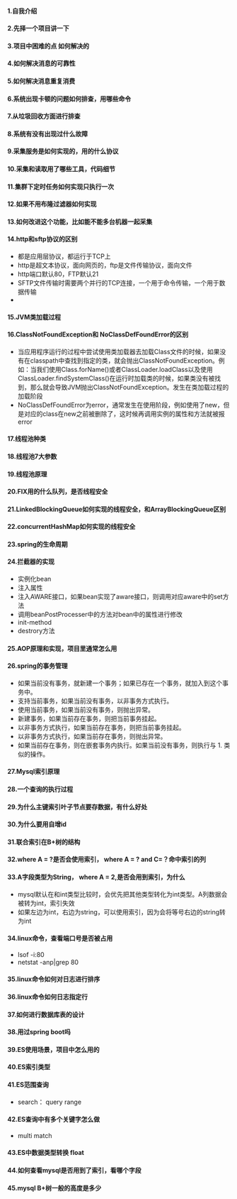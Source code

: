 #### 1.自我介绍
#### 2.先择一个项目讲一下
#### 3.项目中困难的点  如何解决的
#### 4.如何解决消息的可靠性
#### 5.如何解决消息重复消费
#### 6.系统出现卡顿的问题如何排查，用哪些命令
#### 7.从垃圾回收方面进行排查
#### 8.系统有没有出现过什么故障
#### 9.采集服务是如何实现的，用的什么协议
#### 10.采集和读取用了哪些工具，代码细节
#### 11.集群下定时任务如何实现只执行一次
#### 12.如果不用布隆过滤器如何实现
#### 13.如何改进这个功能，比如能不能多台机器一起采集
#### 14.http和sftp协议的区别
* 都是应用层协议，都运行于TCP上
* http是超文本协议，面向网页的，ftp是文件传输协议，面向文件
* http端口默认80，FTP默认21
* SFTP文件传输时需要两个并行的TCP连接，一个用于命令传输，一个用于数据传输
* 
#### 15.JVM类加载过程
#### 16.ClassNotFoundException和 NoClassDefFoundError的区别
* 当应用程序运行的过程中尝试使用类加载器去加载Class文件的时候，如果没有在classpath中查找到指定的类，就会抛出ClassNotFoundException。例如：当我们使用Class.forName()或者ClassLoader.loadClass以及使用ClassLoader.findSystemClass()在运行时加载类的时候，如果类没有被找到，那么就会导致JVM抛出ClassNotFoundException。发生在类加载过程的加载阶段
* NoClassDefFoundError为error，通常发生在使用阶段，例如使用了new，但是对应的class在new之前被删除了，这时候再调用实例的属性和方法就被报error
#### 17.线程池种类
#### 18.线程池7大参数
#### 19.线程池原理
#### 20.FIX用的什么队列，是否线程安全
#### 21.LinkedBlockingQueue如何实现的线程安全，和ArrayBlockingQueue区别
#### 22.concurrentHashMap如何实现的线程安全
#### 23.spring的生命周期
#### 24.拦截器的实现
* 实例化bean
* 注入属性
* 注入AWARE接口，如果bean实现了aware接口，则调用对应aware中的set方法
* 调用beanPostProcesser中的方法对bean中的属性进行修改
* init-method
* destrory方法
#### 25.AOP原理和实现，项目里通常怎么用
#### 26.spring的事务管理
* 如果当前没有事务，就新建一个事务；如果已存在一个事务，就加入到这个事务中。
* 支持当前事务，如果当前没有事务，以非事务方式执行。
* 使用当前事务，如果当前没有事务，则抛出异常。
* 新建事务，如果当前存在事务，则把当前事务挂起。
* 以非事务方式执行，如果当前存在事务，则把当前事务挂起。
* 以非事务方式执行，如果当前存在事务，则抛出异常。
* 如果当前存在事务，则在嵌套事务内执行。如果当前没有事务，则执行与 1. 类似的操作。
#### 27.Mysql索引原理
#### 28.一个查询的执行过程
#### 29.为什么主键索引叶子节点要存数据，有什么好处
#### 30.为什么要用自增id
#### 31.联合索引在B+树的结构
#### 32.where A = ?是否会使用索引， where A = ? and C=？命中索引的列
#### 33.A字段类型为String， where A = 2,是否会用到索引，为什么
* mysql默认在和int类型比较时，会优先把其他类型转化为int类型。A列数据会被转为int，索引失效
* 如果左边为int，右边为string，可以使用索引，因为会将等号右边的string转为int
#### 34.linux命令，查看端口号是否被占用
* lsof -i:80
* netstat -anp|grep 80 
#### 35.linux命令如何对日志进行排序
#### 36.linux命令如何日志指定行
#### 37.如何进行数据库表的设计
#### 38.用过spring boot吗
#### 39.ES使用场景，项目中怎么用的
#### 40.ES索引类型
#### 41.ES范围查询
* search：  query range
#### 42.ES查询中有多个关键字怎么做
* multi match
#### 43.ES中数据类型转换 float
#### 44.如何查看mysql是否用到了索引，看哪个字段
#### 45.mysql B+树一般的高度是多少
